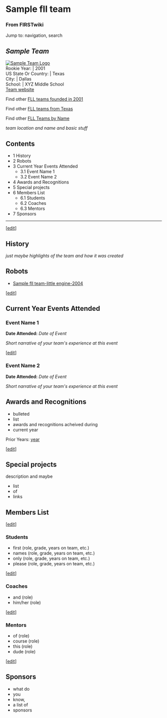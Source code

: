 # Sample fll team

### From FIRSTwiki

Jump to: navigation, search

_Sample Team_  
---  
[![Sample Team
Logo](/media/5/53/SampleFllTeam.JPG)](/index.php/Image:SampleFllTeam.JPG
"Sample Team Logo" )  
Rookie Year: | 2001  
US State Or Country: | Texas  
City: | Dallas  
School: | XYZ Middle School  
[Team website](http://www.teamwebsite.com "http://www.teamwebsite.com" )  
  
Find other [FLL teams founded in
2001](/index.php/Category:FLL_teams_founded_in_2001 "Category:FLL teams
founded in 2001" )

Find other [FLL teams from Texas](/index.php/Category:FLL_teams_from_Texas
"Category:FLL teams from Texas" )

Find other [FLL Teams by Name](/index.php/Category:FLL_teams "Category:FLL
teams" )

  

_team location and name and basic stuff_

## Contents

  * 1 History
  * 2 Robots
  * 3 Current Year Events Attended
    * 3.1 Event Name 1
    * 3.2 Event Name 2
  * 4 Awards and Recognitions
  * 5 Special projects
  * 6 Members List
    * 6.1 Students
    * 6.2 Coaches
    * 6.3 Mentors
  * 7 Sponsors  
---  
  
[[edit](/index.php?title=Sample_fll_team&action=edit&section=1 "Edit section:
History" )]

## History

_just maybe highlights of the team and how it was created_


## Robots

  * [Sample fll team-little engine-2004](/index.php/Sample_fll_team-little_engine-2004 "Sample fll team-little engine-2004" )

[[edit](/index.php?title=Sample_fll_team&action=edit&section=3 "Edit section:
Current Year Events Attended" )]

## Current Year Events Attended


### Event Name 1

**Date Attended:** _Date of Event_

_Short narrative of your team's experience at this event_

[[edit](/index.php?title=Sample_fll_team&action=edit&section=5 "Edit section:
Event Name 2" )]

### Event Name 2

**Date Attended:** _Date of Event_

_Short narrative of your team's experience at this event_

  


## Awards and Recognitions

  * bulleted 
  * list 
  * awards and recognitions acheived during 
  * current year 

Prior Years: [year](/index.php/FIRSTwiki:FLL_yearly_team_page_format
"FIRSTwiki:FLL yearly team page format" )

[[edit](/index.php?title=Sample_fll_team&action=edit&section=7 "Edit section:
Special projects" )]

## Special projects

description and maybe

  * list 
  * of 
  * links 


## Members List

[[edit](/index.php?title=Sample_fll_team&action=edit&section=9 "Edit section:
Students" )]

### Students

  * first (role, grade, years on team, etc.) 
  * names (role, grade, years on team, etc.) 
  * only (role, grade, years on team, etc.) 
  * please (role, grade, years on team, etc.) 

[[edit](/index.php?title=Sample_fll_team&action=edit&section=10 "Edit section:
Coaches" )]

### Coaches

  * and (role) 
  * him/her (role) 

[[edit](/index.php?title=Sample_fll_team&action=edit&section=11 "Edit section:
Mentors" )]

### Mentors

  * of (role) 
  * course (role) 
  * this (role) 
  * dude (role) 

[[edit](/index.php?title=Sample_fll_team&action=edit&section=12 "Edit section:
Sponsors" )]

## Sponsors

  * what do 
  * you 
  * know, 
  * a list of 
  * sponsors 

